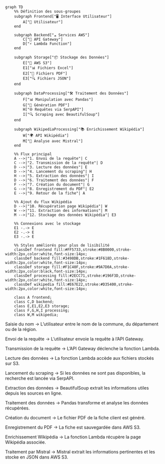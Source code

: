 ```mermaid
graph TD  
    %% Définition des sous-groupes
    subgraph Frontend["🖥️ Interface Utilisateur"]
        A["👤 Utilisateur"]
    end

    subgraph Backend["☁️ Services AWS"]
        C["🔄 API Gateway"]
        D["⚡ Lambda Function"]
    end

    subgraph Storage["📦 Stockage des Données"]
        E["💾 AWS S3"]
        E1["📊 Fichiers Excel"]
        E2["📄 Fichiers PDF"]
        E3["🔍 Fichiers JSON"]
    end

    subgraph DataProcessing["🛠️ Traitement des Données"]
        F["📊 Manipulation avec Pandas"]
        G["📑 Génération PDF"]
        H["🌐 Requêtes via SerpAPI"]
        I["🔍 Scraping avec BeautifulSoup"]
    end

    subgraph WikipediaProcessing["📚 Enrichissement Wikipédia"]
        W["🌍 API Wikipédia"]
        M["🧠 Analyse avec Mistral"]
    end

    %% Flux principal
    A -->|"1. Envoi de la requête"| C
    C -->|"2. Transmission de la requête"| D
    D -->|"3. Lecture des données"| E
    D -->|"4. Lancement du scraping"| H
    H -->|"5. Extraction des données"| I
    D -->|"6. Traitement des données"| F
    F -->|"7. Création du document"| G
    G -->|"8. Enregistrement du PDF"| E2
    E -->|"9. Retour de la fiche"| A

    %% Ajout du flux Wikipédia
    D -->|"10. Récupération page Wikipédia"| W
    W -->|"11. Extraction des informations"| M
    M -->|"12. Stockage des données Wikipédia"| E3

    %% Connexions avec le stockage
    E1 -.-> E
    E2 -.-> E
    E3 -.-> E

    %% Styles améliorés pour plus de lisibilité
    classDef frontend fill:#FF5733,stroke:#8B0000,stroke-width:2px,color:white,font-size:14px;
    classDef backend fill:#3498DB,stroke:#1F618D,stroke-width:2px,color:white,font-size:14px;
    classDef storage fill:#F1C40F,stroke:#9A7D0A,stroke-width:2px,color:black,font-size:14px;
    classDef processing fill:#2ECC71,stroke:#196F3D,stroke-width:2px,color:white,font-size:14px;
    classDef wikipedia fill:#E67E22,stroke:#D35400,stroke-width:2px,color:white,font-size:14px;

    class A frontend;
    class C,D backend;
    class E,E1,E2,E3 storage;
    class F,G,H,I processing;
    class W,M wikipedia;
```


Saisie du nom → L’utilisateur entre le nom de la commune, du département ou de la région.  

Envoi de la requête → L’utilisateur envoie la requête à l’API Gateway.  

Transmission de la requête → L’API Gateway déclenche la fonction Lambda.  

Lecture des données → La fonction Lambda accède aux fichiers stockés sur S3.  

Lancement du scraping → Si les données ne sont pas disponibles, la recherche est lancée via SerpAPI.  

Extraction des données → BeautifulSoup extrait les informations utiles depuis les sources en ligne.  

Traitement des données → Pandas transforme et analyse les données récupérées.  

Création du document → Le fichier PDF de la fiche client est généré.  

Enregistrement du PDF → La fiche est sauvegardée dans AWS S3.  

Enrichissement Wikipédia → La fonction Lambda récupère la page Wikipédia associée.  

Traitement par Mistral → Mistral extrait les informations pertinentes et les stocke en JSON dans AWS S3.  
